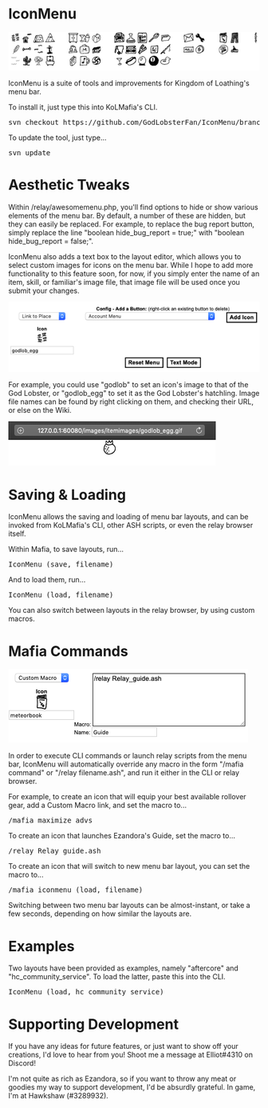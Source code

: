 # IconMenu

![menubar](https://raw.githubusercontent.com/GodLobsterFan/IconMenu/master/images/menubar.png)

IconMenu is a suite of tools and improvements for Kingdom of Loathing's menu bar. 

To install it, just type this into KoLMafia's CLI. 

<pre>svn checkout https://github.com/GodLobsterFan/IconMenu/branches/release/</pre>

To update the tool, just type...

<pre>svn update</pre>

# Aesthetic Tweaks

Within /relay/awesomemenu.php, you'll find options to hide or show various elements of the menu bar. By default, a number of these are hidden, but they can easily be replaced. For example, to replace the bug report button, simply replace the line "boolean hide_bug_report = true;" with "boolean hide_bug_report = false;".

IconMenu also adds a text box to the layout editor, which allows you to select custom images for icons on the menu bar. While I hope to add more functionality to this feature soon, for now, if you simply enter the name of an item, skill, or familiar's image file, that image file will be used once you submit your changes. 

![rename](https://raw.githubusercontent.com/GodLobsterFan/IconMenu/master/images/rename.png)

For example, you could use "godlob" to set an icon's image to that of the God Lobster, or "godlob_egg" to set it as the God Lobster's hatchling. Image file names can be found by right clicking on them, and checking their URL, or else on the Wiki.

![godlob](https://raw.githubusercontent.com/GodLobsterFan/IconMenu/master/images/godlob.png)

# Saving & Loading

IconMenu allows the saving and loading of menu bar layouts, and can be invoked from KoLMafia's CLI, other ASH scripts, or even the relay browser itself.

Within Mafia, to save layouts, run...

<pre>IconMenu (save, filename)</pre> 

And to load them, run...

<pre>IconMenu (load, filename)</pre> 

You can also switch between layouts in the relay browser, by using custom macros.

# Mafia Commands

![Guide](https://raw.githubusercontent.com/GodLobsterFan/IconMenu/master/images/guide.png)

In order to execute CLI commands or launch relay scripts from the menu bar, IconMenu will automatically override any macro in the form "/mafia command" or "/relay filename.ash", and run it either in the CLI or relay browser. 

For example, to create an icon that will equip your best available rollover gear, add a Custom Macro link, and set the macro to...

<pre>/mafia maximize advs</pre>

To create an icon that launches Ezandora's Guide, set the macro to...

<pre>/relay Relay_guide.ash</pre>

To create an icon that will switch to new menu bar layout, you can set the macro to...

<pre>/mafia iconmenu (load, filename)</pre>

Switching between two menu bar layouts can be almost-instant, or take a few seconds, depending on how similar the layouts are. 

# Examples

Two layouts have been provided as examples, namely "aftercore" and "hc_community_service". To load the latter, paste this into the CLI.

<pre>IconMenu (load, hc_community_service)</pre>

# Supporting Development

If you have any ideas for future features, or just want to show off your creations, I'd love to hear from you! Shoot me a message at Elliot#4310 on Discord!

I'm not quite as rich as Ezandora, so if you want to throw any meat or goodies my way to support development, I'd be absurdly grateful. In game, I'm at Hawkshaw (#3289932). 
